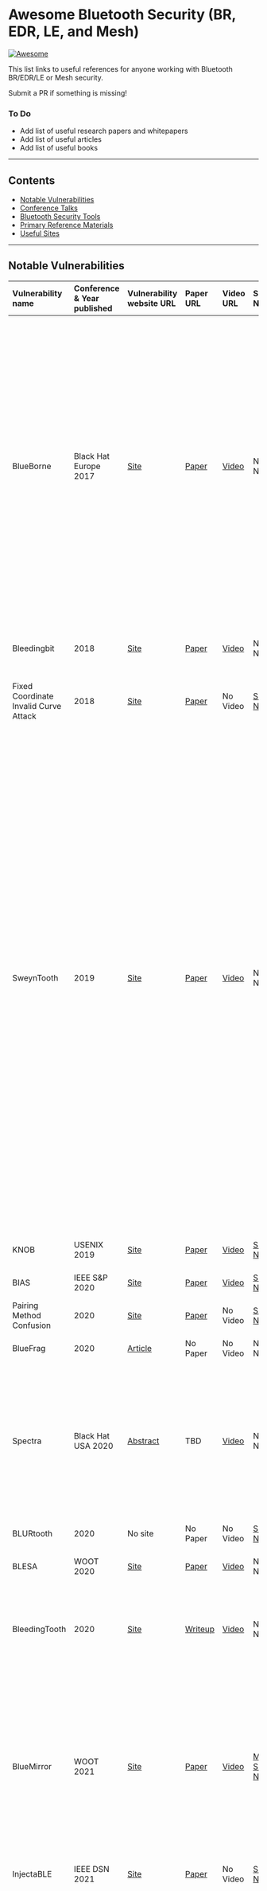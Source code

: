 # Awesome Bluetooth Security (BR, EDR, LE, and Mesh)

[![Awesome](https://cdn.rawgit.com/sindresorhus/awesome/d7305f38d29fed78fa85652e3a63e154dd8e8829/media/badge.svg)](https://github.com/sindresorhus/awesome)

This list links to useful references for anyone working with Bluetooth BR/EDR/LE or Mesh security.  

Submit a PR if something is missing!

### To Do

- Add list of useful research papers and whitepapers
- Add list of useful articles
- Add list of useful books

------

## Contents

- [Notable Vulnerabilities](#notable_vulnerabilities)
- [Conference Talks](#conference_talks)
- [Bluetooth Security Tools](#bluetooth_security_tools)
- [Primary Reference Materials](#primary_references)
- [Useful Sites](#useful_sites)

------

## <a name="notable_vulnerabilities"></a>Notable Vulnerabilities

| Vulnerability name | Conference & Year published | Vulnerability website URL | Paper URL | Video URL | SIG Notice | Technology Impacted | Related CVE |
| :---- | :---------- | :------------------------------- | :----------- | :------ | :------ | :------ | :----------- |
| BlueBorne | Black Hat Europe 2017 | [Site](https://www.armis.com/blueborne/) | [Paper](https://info.armis.com/rs/645-PDC-047/images/BlueBorne%20Technical%20White%20Paper_20171130.pdf) | [Video](https://www.youtube.com/watch?v=LLNtZKpL0P8) | No Notice | BR/EDR | CVE-2017-8628, CVE-2017-0781, CVE-2017-0782, CVE-2017-0783, CVE-2017-0785, CVE-2017-14315, CVE-2017-1000250, CVE-2017-1000251, CVE-2017-14315, CVE-2017-1000410 |
| Bleedingbit | 2018 | [Site](https://www.armis.com/bleedingbit/) | [Paper](https://info.armis.com/rs/645-PDC-047/images/Armis-BLEEDINGBIT-Technical-White-Paper-WP.pdf) | [Video](https://www.youtube.com/watch?v=pZpAUapKvGY) | No Notice | LE | CVE-2018-7080, CVE-2018-16986 |
| Fixed Coordinate Invalid Curve Attack | 2018 | [Site](https://www.cs.technion.ac.il/~biham/BT/) | [Paper](https://www.cs.technion.ac.il/~biham/BT/bt-fixed-coordinate-invalid-curve-attack.pdf) | No Video | [SIG Notice](https://www.bluetooth.com/learn-about-bluetooth/bluetooth-technology/bluetooth-security/bluetooth-sig-security-update/) | BR/EDR/LE | CVE-2018-5383 |
| SweynTooth | 2019 | [Site](https://asset-group.github.io/disclosures/sweyntooth/) | [Paper](https://asset-group.github.io/disclosures/sweyntooth/sweyntooth.pdf) | [Video](https://www.youtube.com/watch?v=Iw8sIBLWE_w) | No Notice | LE | CVE-2019-16336, CVE-2019-17060, CVE-2019-17061, CVE-2019-17517, CVE-2019-17518, CVE-2019-17519, CVE-2019-17520, CVE-2019-19192, CVE-2019-19193, CVE-2019-19194, CVE-2019-19195, CVE-2019-19196, CVE-2020-10061, CVE-2020-10069, CVE-2020-13593, CVE-2020-13594, CVE-2020-13595 |
| KNOB | USENIX 2019 | [Site](https://knobattack.com/)   | [Paper](https://www.usenix.org/system/files/sec19-antonioli.pdf) | [Video](https://www.youtube.com/watch?v=v9Xg9XcnNh0) | [SIG Notice](https://www.bluetooth.com/learn-about-bluetooth/bluetooth-technology/bluetooth-security/reporting-security/statement-key-negotiation-of-bluetooth/) | BR/EDR  |  CVE-2019-9506 |
| BIAS | IEEE S&P 2020 | [Site](https://francozappa.github.io/about-bias/) | [Paper](https://francozappa.github.io/about-bias/publication/antonioli-20-bias/antonioli-20-bias.pdf) | [Video](https://www.youtube.com/watch?v=fASGU7Og5_4) | [SIG Notice](https://www.bluetooth.com/learn-about-bluetooth/bluetooth-technology/bluetooth-security/bias-vulnerability/) | BR/EDR | CVE-2020-10135 |
| Pairing Method Confusion | 2020 | [Site](https://github.com/maxdos64/BThack) | [Paper](https://www.computer.org/csdl/proceedings-article/sp/2021/893400a213/1mbmHzm2Q6c) | No Video | [SIG Notice](https://www.bluetooth.com/learn-about-bluetooth/bluetooth-technology/bluetooth-security/method-vulnerability/) | BR/EDR/LE | CVE-2020-10134 |
| BlueFrag | 2020 | [Article](https://insinuator.net/2020/04/cve-2020-0022-an-android-8-0-9-0-bluetooth-zero-click-rce-bluefrag/) | No Paper | No Video | No Notice | Android | CVE-2020-0022 |
| Spectra | Black Hat USA 2020 | [Abstract](https://www.blackhat.com/us-20/briefings/schedule/index.html#spectra-breaking-separation-between-wireless-chips-20005) | TBD | [Video](https://www.youtube.com/watch?v=GZd66uVGKn8) | No Notice | WiFi+BT modules | CVE-2019-15063, CVE-2020-10367, CVE-2020-10368, CVE-2020-10369, CVE-2020-10370 |
| BLURtooth | 2020 | No site | No Paper | No Video | [SIG Notice](https://www.bluetooth.com/learn-about-bluetooth/bluetooth-technology/bluetooth-security/blurtooth/) | BR/EDR+LE | CVE-2020-15802 |
| BLESA | WOOT 2020 | [Site](https://www.usenix.org/conference/woot20/presentation/wu) | [Paper](https://www.usenix.org/system/files/woot20-paper-wu-updated.pdf) | [Video](https://www.youtube.com/watch?v=wIWZaSZsRc8) | No Notice | LE | CVE-2020-9770 |
| BleedingTooth | 2020 | [Site](https://www.intel.com/content/www/us/en/security-center/advisory/intel-sa-00435.html) | [Writeup](https://google.github.io/security-research/pocs/linux/bleedingtooth/writeup) | [Video](https://www.youtube.com/watch?v=qPYrLRausSw) | No Notice | Linux | CVE-2020-12351, CVE-2020-12352, CVE-2020-24490 |
| BlueMirror | WOOT 2021 | [Site](https://kb.cert.org/vuls/id/799380) | [Paper](https://ieeexplore.ieee.org/abstract/document/9474325) | [Video](https://www.youtube.com/watch?v=Ai5-IrCI3kg) | [Multiple SIG Notices](https://www.bluetooth.com/learn-about-bluetooth/key-attributes/bluetooth-security/reporting-security/) | BR/EDR/LE/Mesh | CVE-2020-26555, CVE-2020-26556, CVE-2020-26557, CVE-2020-26558, CVE-2020-26559, CVE-2020-26560 |
| InjectaBLE | IEEE DSN 2021 | [Site](https://github.com/RCayre/injectable-firmware) | [Paper](https://archivesic.ccsd.cnrs.fr/LAAS-TSF/hal-03193297v2) | No Video | [SIG Notice](https://www.bluetooth.com/learn-about-bluetooth/key-attributes/bluetooth-security/injectable/) | LE | CVE-2021-31615 |
| BrakTooth | 2021 | [Site](https://asset-group.github.io/disclosures/braktooth/) | [Paper](https://asset-group.github.io/disclosures/braktooth/braktooth.pdf) | [Video](https://www.youtube.com/watch?v=F7VjuOiUsNk) | No Notice | BR/EDR | CVE-2021-28135, CVE-2021-28136, CVE-2021-28139, CVE-2021-28155, CVE-2021-31717, CVE-2021-31609, CVE-2021-31611, CVE-2021-31612, CVE-2021-31613, CVE-2021-31785, CVE-2021-31786, CVE-2021-31610, CVE-2021-34143, CVE-2021-34144, CVE-2021-34145, CVE-2021-34146, CVE-2021-34147, CVE-2021-34148, CVE-2021-34149, CVE-2021-34150 |

------

## <a name="conference_talks"></a>Conference Talks

### 2003

- DEF CON 11 - Bruce Potter - Bluetooth - The Future of Wardriving [Video](https://www.youtube.com/watch?v=T-8m0jBdLF0)

### 2005

- 22C3 - Marcel Holtmann, Martin Herfurt, Adam Laurie: Bluetooth Hacking - The State of The Art [Video](https://www.youtube.com/watch?v=ynjZOIu_HqQ)

### 2006

- 23C3 - Thierry Zoller, Kevin Finistere: Bluetooth Hacking Revisited [Video](https://www.youtube.com/watch?v=DLMsLIZp5ww)

### 2007

- DeepSec 2007 - Marcel Holtmann: New Security Model of Bluetooth 2.1 [Video](https://www.youtube.com/watch?v=jXtDhQTqhKg)

### 2009

- DEF CON 17 - Dominic Spill, Michael Ossmann, and Mark Steward - Bluetooth Smells like Chicken [Video](https://www.youtube.com/watch?v=Ru8RshSVkGI)  
- Shmoocon 2009 - Bluetooth-Ossman.m4v [Video](https://www.youtube.com/watch?v=KPp4TjJVJb8)  

### 2010

- Shmoocon 2010 - Michael Ossmann - Bluetooth Keyboards: Who Owns Your Keystrokes? [Video](https://www.youtube.com/watch?v=X0RUN6SB6c8)  
- DEF CON 18: Breaking Bluetooth by Being Bored 1/3 [Video](https://www.youtube.com/watch?v=Ibia1Bn2Er8)  

### 2011

- ShmooCon 2011: Project Ubertooth: Building a Better Bluetooth Adapter [Video](https://www.youtube.com/watch?v=KSd_1FE6z4Y)  
- DeepSec 2011 - Tommi Makila & Jukka Taimisto: Intelligent Bluetooth Fuzzing - Why bother? [Video](https://www.youtube.com/watch?v=Rvzrr_jfH64)

### 2012

- Ruxcon 2012: Bluetooth Packet Sniffing Using Project Ubertooth - Dominic Spill [Video](https://www.youtube.com/watch?v=HU5qi7wimAM)
- Toorcon 2012 - Hacking Bluetooth Low Energy: I Am Jack's Heart Monitor [Video](https://www.youtube.com/watch?v=4POOiVrdnX8)
- DEF CON 20: Passive Bluetooth Monitoring in Scapy [Video](https://www.youtube.com/watch?v=FruyviVhvR8)

### 2013

- USENIX WOOT 2013 - Mike Ryan - Bluetooth: With Low Energy Comes Low Security [Video](https://www.youtube.com/watch?v=Mo-FsEmaqpo)  
- ShmooCon 9 - How Smart Is Bluetooth Smart? [Video](https://www.youtube.com/watch?v=0FfvLxW_cZg)  
- Blackhat USA 2013 - Bluetooth Smart: The Good, the Bad, the Ugly, and the Fix! [Video](https://www.youtube.com/watch?v=SoH11fi-FcA)  
- DeepSec 2013 - Veronica Valeros & Sebastian Garcia: Uncovering your Trails - Privacy Issues of Bluetooth Devices [Video](https://www.youtube.com/watch?v=j3fWjpxZFQE)

### 2014

- CanSecWest 2014: Outsmarting Bluetooth Smart [Video](https://www.youtube.com/watch?v=dYj6bpDzID0)  
- DEF CON 22 - The NSA Playset Bluetooth Smart Attack Tools [Video](https://www.youtube.com/watch?v=_Z4gYyrKVFM)  
- DEF CON 22 - Grant Bugher - Detecting Bluetooth Surveillance Systems [Video](https://www.youtube.com/watch?v=85uwy0ACJJw)  

### 2015

- DEF CON 23 - Mike Ryan and Richo Healey - Hacking Electric Skateboards [Video](https://www.youtube.com/watch?v=JZ3EB68v_B0)  

### 2016

- DEF CON 24 - Anthony Rose, Ben Ramsey - Picking Bluetooth Low Energy Locks a Quarter Mile Away [Video](https://www.youtube.com/watch?v=KrOReHwjCKI)  
- DEF CON 24 - Realtime Bluetooth Device Detection with Blue Hydra [Video](https://www.youtube.com/watch?v=p5AnZHY7g1M)  
- DEF CON 24 Internet of Things Village Damien Cauquil Btlejuice The Bluetooth Smart Mitm Framework [Video](https://www.youtube.com/watch?v=lcn07TclnS0)  
- Blackhat USA 2016 - Gattacking Bluetooth Smart Devices - Introducing a New BLE Proxy Tool [Video](https://www.youtube.com/watch?v=uKqdb4lF0XU)  
- Hack.lu 2016 - Damiel Cauquil - BtleJuice: the Bluetooth Smart Man In The Middle Framework [Video](https://www.youtube.com/watch?v=G08fh5Sa7TU)  
- EMF16 - Michael Ossmann - My Ubertooth Year [Video](https://www.youtube.com/watch?v=8lGCKO13zuo)  

### 2018

- DEF CON 26 - Damien Cauquil - You had better secure your BLE devices [Video](https://www.youtube.com/watch?v=VHJfd9h6G2s)  
- 35C3 - Dennis Mantz and Jiska Classen - Dissecting Broadcom Bluetooth [Video](https://www.youtube.com/watch?v=4_nI9ok7iQg)  
- MRMCD2018 - Dennis Mantz and Jiska Classen - A Deep Dive into Bluetooth Controller Firmware [Video](https://www.youtube.com/watch?v=iYPPOMQOev0)

### 2019

- DEF CON 27 - Damien Cauquil - Defeating Bluetooth Low Energy 5 PRNG for Fun and Jamming [Video](https://www.youtube.com/watch?v=wkIdpK7mAk4)  
- USENIX Security '19 - Pallavi Sivakumaran - A Study of the Feasibility of Co-located App Attacks against BLE [Video](https://www.youtube.com/watch?v=C1TNuxSCz9Y)  
- RSA 2019 - Mike Ryan - Bluetooth Reverse Engineering: Tools and Techniques [Video](https://www.youtube.com/watch?v=gCQ3iSy6R-U)  
- Hardwear.io USA 2019 - Mike Ryan - Bluetooth Hacking: Tools And Techniques [Video](https://www.youtube.com/watch?v=8kXbu2Htteg)  
- Hardwear.io Netherlands 2019 - Sultan Qasim Khan - Sniffle: A low-cost sniffer for Bluetooth 5 [Video](https://www.youtube.com/watch?v=nClZzdvGlKg)  
- MRMCD2019 - Dennis Mantz and Jiska Classen - Playing with Bluetooth [Video](https://www.youtube.com/watch?v=uwkR8bcni38)
- BruCON 0x0B - Damien Cauquil - Defeating Bluetooth Low Energy 5 PRNG for fun and jamming [Video](https://www.youtube.com/watch?v=rtaSCqngvqU)  
- Hack.LU 2019 - Damien Cauquil - Defeating Bluetooth Low Energy 5 PRNG For Fun And Jamming [Video](https://www.youtube.com/watch?v=4TaimqlQCew)  
- CyberCamp19 - Pablo González - Audit and hacking to Bluetooth Low-Energy (BLE) devices [Video](https://www.youtube.com/watch?v=v4YxIlNyiSI)

### 2020

- Hardwear.io Virtual Con 2020 - Daniele Antonioli - From Bluetooth Standard to Standard Compliant 0-days [Video](https://www.youtube.com/watch?v=ZVSbF11uxuk)  
- DEF CON 28 - Jiska Classen and Francesco Gringoli - Spectra — New Wireless Escalation Targets  [Video](https://www.youtube.com/watch?v=GZd66uVGKn8)
- DEF CON 28 - Maxine Filcher - The Basics Of Breaking BLE v3 [Video](https://www.youtube.com/watch?v=X2ARyfjzxhY)
- USENIX WOOT 2020 - Jianliang Wu - BLESA: Spoofing Attacks against Reconnections in Bluetooth Low Energy [Video](https://www.youtube.com/watch?v=wIWZaSZsRc8)
- USENIX WOOT 2020 - Dennis Heinze, Jiska Classen, Matthias Hollick - ToothPicker: Apple Picking in the iOS Bluetooth Stack [Video](https://www.youtube.com/watch?v=hwJX1F11peU)
- USENIX 2020 - Yue Zhang - Breaking Secure Pairing of Bluetooth Low Energy Using Downgrade Attacks [Video](https://www.youtube.com/watch?v=vcv6agrH4J8)
- Ekoparty 2020 - Cecilia Pastorino and Dan Borgogno - Bluetooth Low Energy Hacking 101 [Video](https://www.youtube.com/watch?v=2sirVrJpI30)
- rC3 2020 - Jiska Classen - Exposure Notification Security [Video](https://www.youtube.com/watch?v=w9yuTZzsP_w)

### 2021

- CCC #DiVOC2020 - Jiska Classen - Finding Eastereggs in Broadcom's Bluetooth Random Number Generator [Video](https://www.youtube.com/watch?v=cxlxc4Yc3tQ)
- CCC #DiVOC2020 - Jan Ruge - No PoC? No Fix! - A sad Story about Bluetooth Security [Video](https://www.youtube.com/watch?v=7tIQjPjjJQc)

------

## <a name="bluetooth_security_tools"></a>Bluetooth Security Tools

### Linux Utilities & Tools

- BlueZ (l2ping, gatttool, hciconfig, hcidump, hcitool, sdptool, bccmd, bluetoothctl, etc.) [Link](http://www.bluez.org/)

### Scanners & Sniffers

- BTLEmap [Github](https://github.com/seemoo-lab/BTLEmap)
- Sniffle [Github](https://github.com/nccgroup/sniffle)
- Bettercap [Github](https://github.com/bettercap/bettercap)
- sparrow-wifi [Github](https://github.com/ghostop14/sparrow-wifi)
- bluelog [Github](https://github.com/MS3FGX/Bluelog)
- btsniffer [Github](https://github.com/bsnet/btsniffer)
- Blue Hydra [Github](https://github.com/pwnieexpress/blue_hydra)
- btlesniffer [Github](https://github.com/scipag/btle-sniffer)
- btscanner [Link](https://manpages.ubuntu.com/manpages/bionic/man1/btscanner.1.html)
- BT Audit [Link](https://trifinite.org/trifinite_stuff_btaudit.html)
- redfang [Gitlab](https://gitlab.com/kalilinux/packages/redfang)
- bleah (deprecated, replaced by Bettercap) [Github](https://github.com/evilsocket/bleah)

### Exploit Tools

- Btlejack [Github](https://github.com/virtualabs/btlejack)
- crackle [Github](https://github.com/mikeryan/crackle)
- btcrack [Github](https://github.com/mikeryan/btcrack)
- BLE-Replay [Github](https://github.com/nccgroup/BLE-Replay)
- BLESuite-CLI [Github](https://github.com/nccgroup/BLESuite-CLI)
- BlueMaho [Gitlab](https://gitlab.com/kalilinux/packages/bluemaho)
- BlueDiving [Sourceforge](http://bluediving.sourceforge.net/)
- Blooover [Link](https://trifinite.org/trifinite_stuff_blooover.html)
- l2ping (BlueSmack DoS) [Link](https://trifinite.org/trifinite_stuff_bluesmack.html)
- hidattacl [Link](https://mulliner.org/bluetooth/hidattack.php)

### OBEX Attack Tools

- obexstress [Download](http://bluetooth-pentest.narod.ru/software/obexstress.py)
- bluesnarfer [Gitlab](https://gitlab.com/kalilinux/packages/bluesnarfer)
- nOBEX [Github](https://github.com/nccgroup/nOBEX)

### Fuzzing

- Toothpicker [Github](https://github.com/seemoo-lab/toothpicker)
- bss (unsupported) [Github](https://github.com/hllhll/BluetoothStackSmasher)
- Defensics (Commercial) [Link](https://www.synopsys.com/software-integrity/security-testing/fuzz-testing.html)

### Firmware Analysis

- InternalBlue [Github](https://github.com/seemoo-lab/internalblue)
- Frankenstein [Github](https://github.com/seemoo-lab/frankenstein)
- Nexmon [Github](https://github.com/seemoo-lab/nexmon/tree/bluetooth-wip)

### Man-in-the-middle & Packet Injection

- BtleJuice [Github](https://github.com/DigitalSecurity/btlejuice)
- Gattacker [Github](https://github.com/securing/gattacker)
- BTLE (for SDRs) [Github](https://github.com/JiaoXianjun/BTLE)
- (Unsupported) Btproxy [Github](https://github.com/conorpp/btproxy)

### Device Spoofing

- Spooftooph [Gitlab](https://gitlab.com/kalilinux/packages/spooftooph)
- Bluefog [Github](https://github.com/MS3FGX/Bluefog)

### Ping & Signal Strength Tools

- blue_sonar [Github](https://github.com/ZeroChaos-/blue_sonar)
- BlueRanger [Gitlab](https://gitlab.com/kalilinux/packages/blueranger)

### Denial of Service

- Blue Deauth [Github](https://github.com/its0x08/blue-deauth)

### Honeypot

- bluepot [Github](https://github.com/andrewmichaelsmith/bluepot/)

### Android Apps

- nRF Connect for Mobile [Google Play](https://play.google.com/store/apps/details?id=no.nordicsemi.android.mcp)

### Hardware

- Nordic Semiconductor nRF-51 Development Kit [Link](https://www.nordicsemi.com/Software-and-Tools/Development-Kits/nRF51-DK)
- Sena UD-100 (~$39) [Link](http://www.senanetworks.com/ud100-g03.html)
- Ubertooth One (~$120) [Link](https://greatscottgadgets.com/ubertoothone/)
- Ellisys Bluetooth Tools [Link](https://www.ellisys.com/products/btcompare.php)
- Frontline Bluetooth Tools [Link](http://www.fte.com/products/default.aspx)

### Other

- Wireshark: Protocol analyzer and packet capture [Link](https://www.wireshark.org/)
- Frontline Wireless Protocol Suite (Windows only) [Link](http://www.fte.com/support/wps-download.aspx?demo=802.11&iid=1y)
- Uberducky (BLE-triggered rubber ducky) [Github](https://github.com/mikeryan/uberducky)
- CarWhisperer: Bluetooth sniffer for in-vehicle connections [Link](https://trifinite.org/trifinite_stuff_carwhisperer.html)
- BLEBoy: BLE testing platform [Github](https://github.com/nccgroup/BLEBoy)

------

## <a name="primary_references"></a>Primary Reference Materials

Bluetooth Core Specifications [Link](https://www.bluetooth.com/specifications/bluetooth-core-specification/)

NIST Special Publication (SP) 800-121 revision 2 [Link](https://www.nist.gov/publications/guide-bluetooth-security-1)

------

## <a name="useful_sites"></a>Useful Sites

- List of Bluetooth bugs [Link](http://bluetooth.lol/)
- Bluetooth arsenal tool list [Github](https://github.com/0x90/bluetooth-arsenal)
- trifinite Bluetooth info [Link](https://trifinite.org/trifinite_stuff.html)
- Mike Ryan's Bluetooth info [Link](https://lacklustre.net/bluetooth/)
- Colin Mulliner's Bluetooth info [Link](https://mulliner.org/bluetooth/)
- BlackArch Linux tool list [Link](https://blackarch.org/bluetooth.html)
- Bluetooth pen test framework [Link](http://bluetooth-pentest.narod.ru/)
